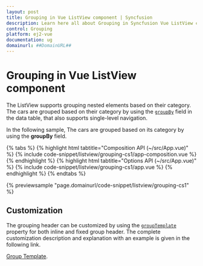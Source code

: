 ```yaml
---
layout: post
title: Grouping in Vue ListView component | Syncfusion
description: Learn here all about Grouping in Syncfusion Vue ListView component of Syncfusion Essential JS 2 and more.
control: Grouping 
platform: ej2-vue
documentation: ug
domainurl: ##DomainURL##
---
```


# Grouping in Vue ListView component

The ListView supports grouping nested elements based on their category. The cars are grouped based on their category by using the [`groupBy`](https://helpej2.syncfusion.com/vue/documentation/api/list-view/fieldSettingsModel/#groupby) field in the data table, that also supports single-level navigation.

In the following sample, The cars are grouped based on its category by using the **groupBy** field.

{% tabs %}
{% highlight html tabtitle="Composition API (~/src/App.vue)" %}
{% include code-snippet/listview/grouping-cs1/app-composition.vue %}
{% endhighlight %}
{% highlight html tabtitle="Options API (~/src/App.vue)" %}
{% include code-snippet/listview/grouping-cs1/app.vue %}
{% endhighlight %}
{% endtabs %}
        
{% previewsample "page.domainurl/code-snippet/listview/grouping-cs1" %}

## Customization

The grouping header can be customized by using the [`groupTemplate`](https://helpej2.syncfusion.com/vue/documentation/api/list-view/#grouptemplate) property for both inline and fixed group header. The complete customization description and explanation with an example is given in the following link.

[Group Template](./customizing-templates#group-template).